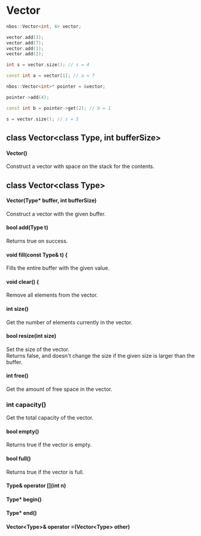 # Vector

```c++
nbos::Vector<int, 6> vector;

vector.add(3);
vector.add(7);
vector.add(1);
vector.add(2);

int s = vector.size(); // s = 4

const int a = vector[1]; // a = 7

nbos::Vector<int>* pointer = &vector;

pointer->add(4);

const int b = pointer->get(2); // b = 1

s = vector.size(); // s = 5
```

## class Vector<class Type, int bufferSize\>

#### Vector()
Construct a vector with space on the stack for the contents.

## class Vector<class Type\>

#### Vector(Type\* buffer, int bufferSize)
Construct a vector with the given buffer.

#### bool add(Type t)
Returns true on success.

#### void fill(const Type& t) {
Fills the entire buffer with the given value.

#### void clear() {
Remove all elements from the vector.

#### int size()
Get the number of elements currently in the vector.

#### bool resize(int size)
Set the size of the vector.<br>
Returns false, and doesn't change the size if the given size is larger than the buffer.

#### int free()
Get the amount of free space in the vector.

### int capacity()
Get the total capacity of the vector.

#### bool empty()
Returns true if the vector is empty.

#### bool full()
Returns true if the vector is full.

#### Type& operator [](int n)

#### Type\* begin()

#### Type\* end()

#### Vector<Type\>& operator =(Vector<Type\> other)
